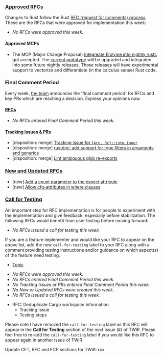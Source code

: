 ### [Approved RFCs](https://github.com/rust-lang/rfcs/commits/master)

Changes to Rust follow the Rust [RFC (request for comments) process](https://github.com/rust-lang/rfcs#rust-rfcs). These
are the RFCs that were approved for implementation this week:

* *No RFCs were approved this week.*

#### Approved MCPs

*    The MCP (Major Change Proposal) [Integreate Enzyme into nightly rustc](https://github.com/rust-lang/compiler-team/issues/611#issuecomment-1506929616) got accepted. The [current prototype](https://github.com/EnzymeAD/rust) will be upgraded and integrated into some future nightly releases. Those releases will have experimental support to vectorize and differentiate (in the calculus sense) Rust code.



### Final Comment Period

Every week, [the team](https://www.rust-lang.org/team.html) announces the 'final comment period' for RFCs and key PRs
which are reaching a decision. Express your opinions now.

#### [RFCs](https://github.com/rust-lang/rfcs/labels/final-comment-period)

* *No RFCs entered Final Comment Period this week.*

#### [Tracking Issues & PRs](https://github.com/rust-lang/rust/issues?q=is%3Aopen+label%3Afinal-comment-period+sort%3Aupdated-desc)
* [disposition: merge] [Tracking Issue for `{Arc, Rc}::into_inner`](https://github.com/rust-lang/rust/issues/106894)
* [disposition: merge] [rustdoc: add support for type filters in arguments and generics](https://github.com/rust-lang/rust/pull/108629)
* [disposition: merge] [Lint ambiguous glob re-exports](https://github.com/rust-lang/rust/pull/107880)

### [New and Updated RFCs](https://github.com/rust-lang/rfcs/pulls)
* [new] [Add a count parameter to the expect attribute](https://github.com/rust-lang/rfcs/pull/3400)
* [new] [Allow cfg-attributes in where clauses](https://github.com/rust-lang/rfcs/pull/3399)

### [Call for Testing](https://github.com/rust-lang/rfcs/issues?q=label%3Acall-for-testing)
An important step for RFC implementation is for people to experiment with the
implementation and give feedback, especially before stabilization.  The following
RFCs would benefit from user testing before moving forward:

* *No RFCs issued a call for testing this week.*

If you are a feature implementer and would like your RFC to appear on the above list, add the new `call-for-testing`
label to your RFC along with a comment providing testing instructions and/or guidance on which aspect(s) of the feature
need testing.

<!-- Non-Empty Section Text -->
* [Topic](URL)

<!-- Empty Section Text -->
* *No RFCs were approved this week.*
* *No RFCs entered Final Comment Period this week.*
* *No Tracking Issues or PRs entered Final Comment Period this week.*
* *No New or Updated RFCs were created this week.*
* *No RFCs issued a call for testing this week.*
<!-- Call for Testing Entry Template -->
* RFC: Deduplicate Cargo workspace information
    * Tracking Issue
    * Testing steps

<!-- Call for Testing Message (post in GH `issue` and remove `call-for-testing` label) -->
Please note I have removed the `call-for-testing` label as this RFC will appear in the **Call for Testing** section of the next issue (#) of TWiR.  Please feel free to re-add the `call-for-testing` label if you would like this RFC to appear again in another issue of TWiR.

<!-- Commit message -->
Update CFT, RFC and FCP sections for TWiR-xxx
